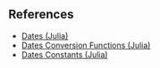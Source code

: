 ## References
* [Dates (Julia)](https://docs.julialang.org/en/v1/stdlib/Dates/)
* [Dates Conversion Functions (Julia)](https://docs.julialang.org/en/v1/stdlib/Dates/#Conversion-Functions-1)
* [Dates Constants (Julia)](https://docs.julialang.org/en/v1/stdlib/Dates/#Constants-1)